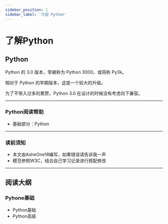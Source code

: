 ```yaml
---
sidebar_position: 1
sidebar_label: '介绍 Python'
---
```


# 了解Python

## Python

Python 的 3.0 版本，常被称为 Python 3000，或简称 Py3k。

相对于 Python 的早期版本，这是一个较大的升级。

为了不带入过多的累赘，Python 3.0 在设计的时候没有考虑向下兼容。

------

### Python阅读帮助

- 基础部分：Python

------

### 读前须知

- 本文由AsheOne18编写，如果错误请告诉我一声
- 模范参照W3C，结合自己学习记录进行搭配修改

------

## 阅读大纲

### Pyhone基础

- Python基础
- Python高级
